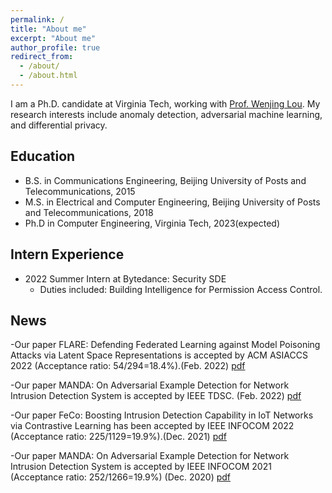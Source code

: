 ```yaml
---
permalink: /
title: "About me"
excerpt: "About me"
author_profile: true
redirect_from: 
  - /about/
  - /about.html
---
```


I am a Ph.D. candidate at Virginia Tech, working with [Prof. Wenjing Lou](https://www.cnsr.ictas.vt.edu/WJLou.html). My research interests include anomaly detection, adversarial machine learning, and differential privacy.

## Education
* B.S. in Communications Engineering, Beijing University of Posts and Telecommunications, 2015
* M.S. in Electrical and Computer Engineering, Beijing University of Posts and Telecommunications, 2018
* Ph.D in Computer Engineering, Virginia Tech, 2023(expected)

## Intern Experience
* 2022 Summer Intern at Bytedance: Security SDE
  * Duties included: Building Intelligence for Permission Access Control.


## News

-Our paper FLARE: Defending Federated Learning against Model Poisoning Attacks via Latent Space Representations is accepted by ACM ASIACCS 2022 (Acceptance ratio: 54/294=18.4%).(Feb. 2022) [pdf](http://ning-wang1.github.io/files/flare.pdf)

-Our paper MANDA: On Adversarial Example Detection for Network Intrusion Detection System is accepted by IEEE TDSC. (Feb. 2022) [pdf](http://ning-wang1.github.io/files/manda_journal.pdf)

-Our paper FeCo: Boosting Intrusion Detection Capability in IoT Networks via Contrastive Learning has been accepted by IEEE INFOCOM 2022 (Acceptance ratio: 225/1129=19.9%).(Dec. 2021) [pdf](http://ning-wang1.github.io/files/feco.pdf)

-Our paper MANDA: On Adversarial Example Detection for Network Intrusion Detection System is accepted by IEEE INFOCOM 2021 (Acceptance ratio: 252/1266=19.9%) (Dec. 2020) [pdf](http://ning-wang1.github.io/files/manda.pdf)


